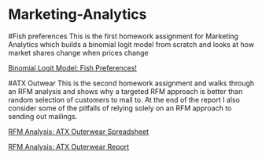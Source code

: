 # Marketing-Analytics

#Fish preferences
This is the first homework assignment for Marketing Analytics which builds a binomial logit model from scratch and looks at how market shares change when prices change

[Binomial Logit Model: Fish Preferences!](https://github.com/DavisTownsend/Marketing-Analytics/blob/master/fish%20preferences.xlsx)


#ATX Outwear
This is the second homework assignment and walks through an RFM analysis and shows why a targeted RFM approach is better than random selection of customers to mail to. At the end of the report I also consider some of the pitfalls of relying solely on an RFM approach to sending out mailings.

[RFM Analysis: ATX Outerwear Spreadsheet](https://github.com/DavisTownsend/Marketing-Analytics/blob/master/ATX_Outerwear_Market_Rollout_Data.xlsx)

[RFM Analysis: ATX Outerwear Report](https://github.com/DavisTownsend/Marketing-Analytics/blob/master/ATX%20Outerwear%20report.docx)
